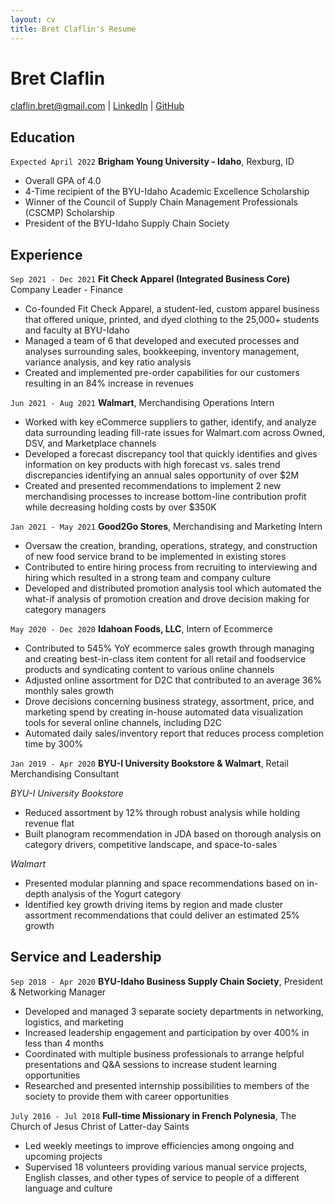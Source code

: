 ```yaml
---
layout: cv
title: Bret Claflin's Resume
---
```

# Bret Claflin

<div id="webaddress">
<a href="claflin.bret@gmail.com">claflin.bret@gmail.com</a>
| <a href="https://www.linkedin.com/in/bretclaflin/">LinkedIn</a>
| <a href="https://github.com/BretClaflin">GitHub</a>
</div>


<!-- https://www.monique.tech/the-art-of-markdown -->

## Education

`Expected April 2022`
__Brigham Young University - Idaho__, Rexburg, ID

- Overall GPA of 4.0
- 4-Time recipient of the BYU-Idaho Academic Excellence Scholarship
- Winner of the Council of Supply Chain Management Professionals (CSCMP) Scholarship
- President of the BYU-Idaho Supply Chain Society



## Experience

`Sep 2021 - Dec 2021`
__Fit Check Apparel (Integrated Business Core)__ Company Leader - Finance

- Co-founded Fit Check Apparel, a student-led, custom apparel business that offered unique, printed, and dyed
clothing to the 25,000+ students and faculty at BYU-Idaho
- Managed a team of 6 that developed and executed processes and analyses surrounding sales, bookkeeping,
inventory management, variance analysis, and key ratio analysis
- Created and implemented pre-order capabilities for our customers resulting in an 84% increase in revenues

`Jun 2021 - Aug 2021`
__Walmart__, Merchandising Operations Intern

- Worked with key eCommerce suppliers to gather, identify, and analyze data surrounding leading fill-rate issues for Walmart.com across Owned, DSV, and Marketplace channels
- Developed a forecast discrepancy tool that quickly identifies and gives information on key products with high forecast vs. sales trend discrepancies identifying an annual sales opportunity of over $2M
- Created and presented recommendations to implement 2 new merchandising processes to increase bottom-line contribution profit while decreasing holding costs by over $350K


`Jan 2021 - May 2021`
__Good2Go Stores__, Merchandising and Marketing Intern

- Oversaw the creation, branding, operations, strategy, and construction of new food service brand to be implemented
in existing stores
- Contributed to entire hiring process from recruiting to interviewing and hiring which resulted in a strong team and
company culture
- Developed and distributed promotion analysis tool which automated the what-if analysis of promotion creation and
drove decision making for category managers

`May 2020 - Dec 2020`
__Idahoan Foods, LLC__, Intern of Ecommerce

- Contributed to 545% YoY ecommerce sales growth through managing and creating best-in-class item content for all retail and foodservice products and syndicating content to various online channels
- Adjusted online assortment for D2C that contributed to an average 36% monthly sales growth
- Drove decisions concerning business strategy, assortment, price, and marketing spend by creating in-house automated data visualization tools for several online channels, including D2C
- Automated daily sales/inventory report that reduces process completion time by 300%

`Jan 2019 - Apr 2020`
__BYU-I University Bookstore & Walmart__, Retail Merchandising Consultant 

_BYU-I University Bookstore_
- Reduced assortment by 12% through robust analysis while holding revenue flat
- Built planogram recommendation in JDA based on thorough analysis on category drivers, competitive landscape, and space-to-sales

_Walmart_
- Presented modular planning and space recommendations based on in-depth analysis of the Yogurt category
- Identified key growth driving items by region and made cluster assortment recommendations that could deliver an estimated 25% growth


## Service and Leadership

`Sep 2018 - Apr 2020`
__BYU-Idaho Business Supply Chain Society__, President & Networking Manager

- Developed and managed 3 separate society departments in networking, logistics, and marketing
- Increased leadership engagement and participation by over 400% in less than 4 months
- Coordinated with multiple business professionals to arrange helpful presentations and Q&A sessions to increase 
student learning opportunities
- Researched and presented internship possibilities to members of the society to provide them with career opportunities

`July 2016 - Jul 2018`
__Full-time Missionary in French Polynesia__, The Church of Jesus Christ of Latter-day Saints

- Led weekly meetings to improve efficiencies among ongoing and upcoming projects
- Supervised 18 volunteers providing various manual service projects, English classes, and other types of service to people of a different language and culture

<!-- ### Footer
Last updated: May 2013 -->